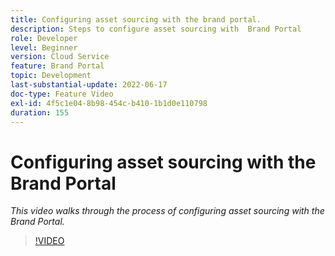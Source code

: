 ```yaml
---
title: Configuring asset sourcing with the brand portal.
description: Steps to configure asset sourcing with  Brand Portal
role: Developer
level: Beginner
version: Cloud Service
feature: Brand Portal
topic: Development
last-substantial-update: 2022-06-17
doc-type: Feature Video
exl-id: 4f5c1e04-8b98-454c-b410-1b1d0e110798
duration: 155
---
```

# Configuring asset sourcing with the Brand Portal

*This video walks through the process of configuring asset sourcing with the Brand Portal.*

>[!VIDEO](https://video.tv.adobe.com/v/335451?quality=12&learn=on)
